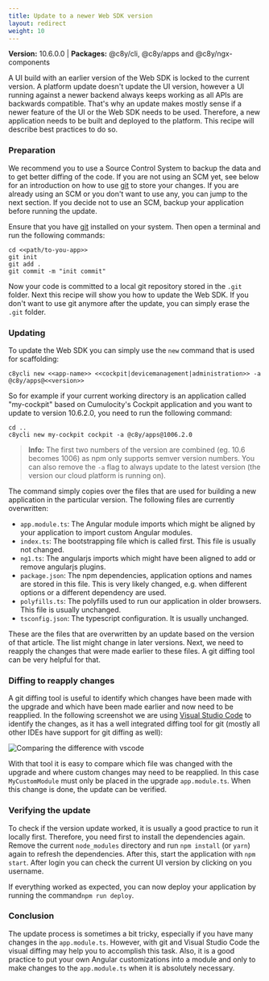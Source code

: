 ```yaml
---
title: Update to a newer Web SDK version
layout: redirect
weight: 10
---
```


 **Version:** 10.6.0.0 | **Packages:** @c8y/cli, @c8y/apps and @c8y/ngx-components

A UI build with an earlier version of the Web SDK is locked to the current version.
A platform update doesn't update the UI version, however a UI running against a newer backend always keeps working as all APIs are backwards compatible.
That's why an update makes mostly sense if a newer feature of the UI or the Web SDK needs to be used.
Therefore, a new application needs to be built and deployed to the platform.
This recipe will describe best practices to do so.

### Preparation

We recommend you to use a Source Control System to backup the data and to get better diffing of the code.
If you are not using an SCM yet, see below for an introduction on how to use [git](https://git-scm.com) to store your changes.
If you are already using an SCM or you don't want to use any, you can jump to the next section.
If you decide not to use an SCM, backup your application before running the update.

Ensure that you have [git](https://git-scm.com/book/en/v2/Getting-Started-Installing-Git) installed on your system.
Then open a terminal and run the following commands:

```shell
cd <<path/to-you-app>>
git init
git add .
git commit -m "init commit"
```

Now your code is committed to a local git repository stored in the `.git` folder.
Next this recipe will show you how to update the Web SDK.
If you don't want to use git anymore after the update, you can simply erase the `.git` folder.

### Updating

To update the Web SDK you can simply use the `new` command that is used for scaffolding:

```shell
c8ycli new <<app-name>> <<cockpit|devicemanagement|administration>> -a @c8y/apps@<<version>>
```

So for example if your current working directory is an application called "my-cockpit" based on Cumulocity's Cockpit application and you want to update to version 10.6.2.0, you need to run the following command:

```shell
cd ..
c8ycli new my-cockpit cockpit -a @c8y/apps@1006.2.0
```

> **Info:** The first two numbers of the version are combined (eg. 10.6 becomes 1006) as npm only supports semver version numbers. You can also remove the `-a` flag to always update to the latest version (the version our cloud platform is running on).

The command simply copies over the files that are used for building a new application in the particular version.
The following files are currently overwritten:

 - `app.module.ts`: The Angular module imports which might be aligned by your application to import custom Angular modules.
 - `index.ts`: The bootstrapping file which is called first. This file is usually not changed.
 - `ng1.ts`: The angularjs imports which might have been aligned to add or remove angularjs plugins.
 - `package.json`: The npm dependencies, application options and names are stored in this file. This is very likely changed, e.g. when different options or a different dependency are used.
 - `polyfills.ts`: The polyfills used to run our application in older browsers. This file is usually unchanged.
 - `tsconfig.json`: The typescript configuration. It is usually unchanged.

These are the files that are overwritten by an update based on the version of that article.
The list might change in later versions.
Next, we need to reapply the changes that were made earlier to these files.
A git diffing tool can be very helpful for that.

### Diffing to reapply changes

A git diffing tool is useful to identify which changes have been made with the upgrade and which have been made earlier and now need to be reapplied.
In the following screenshot we are using [Visual Studio Code](https://code.visualstudio.com/) to identify the changes, as it has a well integrated diffing tool for git (mostly all other IDEs have support for git diffing as well):

![Comparing the difference with vscode](/images/web-sdk/update-diff.png)

With that tool it is easy to compare which file was changed with the upgrade and where custom changes may need to be reapplied.
In this case `MyCustomModule` must only be placed in the upgrade `app.module.ts`.
When this change is done, the update can be verified.

### Verifying the update

To check if the version update worked, it is usually a good practice to run it locally first.
Therefore, you need first to install the dependencies again.
Remove the current `node_modules` directory and run `npm install` (or `yarn`) again to refresh the dependencies.
After this, start the application with `npm start`. After login you can check the current UI version by clicking on you username.

If everything worked as expected, you can now deploy your application by running the command`npm run deploy`.

### Conclusion

The update process is sometimes a bit tricky, especially if you have many changes in the `app.module.ts`.
However, with git and Visual Studio Code the visual diffing may help you to accomplish this task.
Also, it is a good practice to put your own Angular customizations into a module and only to make changes to the `app.module.ts` when it is absolutely necessary.
